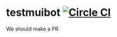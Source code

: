 # testmuibot [![Circle CI](https://circleci.com/gh/muibotdev/testmuibot.svg?style=svg)](https://circleci.com/gh/muibotdev/testmuibot)

We should make a PR
